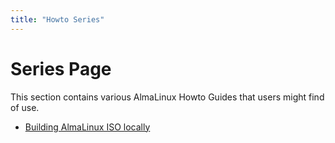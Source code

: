 ```yaml
---
title: "Howto Series"
---
```


# Series Page

This section contains various AlmaLinux Howto Guides that users might find of use. 

* [Building AlmaLinux ISO locally](/series/building-almalinux-iso-locally)
